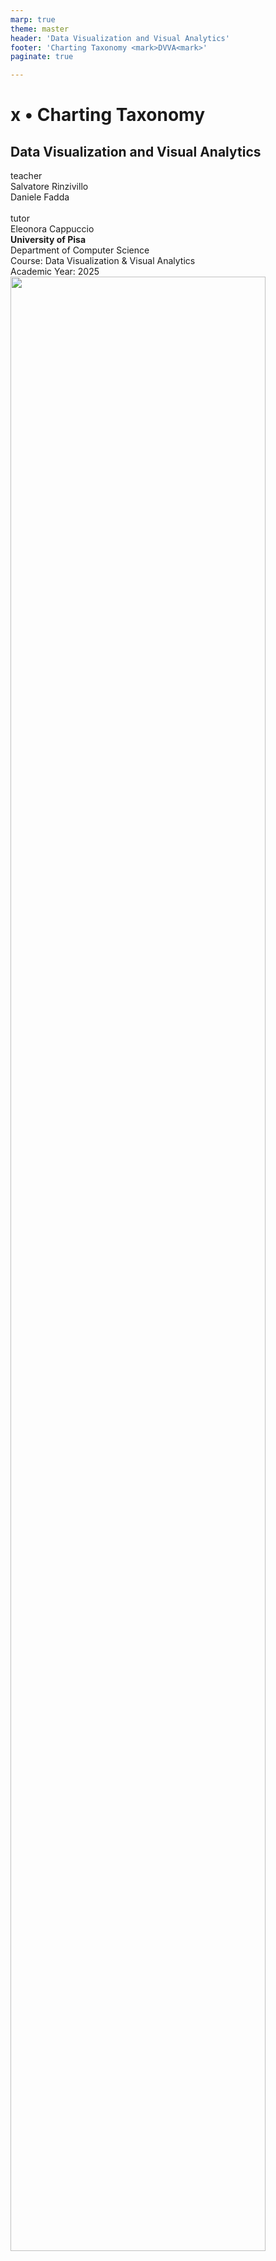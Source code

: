 ```yaml
---
marp: true
theme: master
header: 'Data Visualization and Visual Analytics'
footer: 'Charting Taxonomy <mark>DVVA<mark>'
paginate: true

---
```




<!-- _class: cover -->
<!-- _paginate: skip -->

<div>
  <h1>x •  Charting Taxonomy</h1>
  <h2>Data Visualization and Visual Analytics</h2>
  <!-- <div class="subtitle">A subtitle</div> -->

  <div class="authors">
    <div class="author-label">teacher</div>
    <div class="author-name">Salvatore Rinzivillo</div>
    <div class="author-name">Daniele Fadda</div>
    <br>
    <div class="author-label">tutor</div>
    <div class="author-name">Eleonora Cappuccio</div>
  </div>

  <div class="university">
    <strong>University of Pisa</strong><br>
    Department of Computer Science<br>
    Course: Data Visualization & Visual Analytics<br>
    Academic Year: 2025    
  </div>

</div>



<div class="cover-image">
<img src="img/va_lesson3_vision_perception_Page_02_Image_0003.jpg" alt="" style="width:90%">
</div>


<!-- This lecture covers charting taxonomy, building on our previous introduction to visual variables. We'll explore different chart types, their appropriate uses, and common pitfalls to avoid when visualizing data. -->

---

# Crash Course on Effective Charting


<div class="columns-2">
  <div>
    <img src="img/do-dont/va_lesson8_charting_taxonomy_Page_02_Image_0003.jpg" style="width: 60%">
  </div>
  <div>
    Dona M. Wong<br>
    <strong>Guide to Information Graphics</strong><br>
    The Dos and Don'ts of Presenting Data, Facts, and Figures • W. W. Norton & Company 
  </div>
</div>



<!-- These materials are drawn from Dona Wong's guide to information graphics, which provides excellent examples of good and bad visualization practices. The book focuses on best practices for effectively communicating data through charts. -->

---

# Charting Examples

![center height:450](img/do-dont/va_lesson8_charting_taxonomy_Page_03_Image_0003.jpg)

<!-- This is an example of a misleading bar chart. The problem is that it lacks a zero baseline, showing only a portion of the data (like an iceberg with most of it hidden). When the zero line is missing, it creates a visual distortion that exaggerates the differences between values. -->

---

# Charting Examples

![center height:450](img/do-dont/va_lesson8_charting_taxonomy_Page_04_Image_0003.jpg)

<!-- This is the correct version of the previous chart, starting from zero. Bar charts should always include the zero baseline because the height of each bar should be proportional to the value it represents. Otherwise, the visual representation doesn't match the actual data proportions. -->

---

# Charting Examples

![center height:450](img/do-dont/va_lesson8_charting_taxonomy_Page_05_Image_0003.jpg)

<!-- This is another problematic example - an area chart without a zero baseline. Similar to bar charts, area charts suggest the area under the curve represents the quantity, so missing the zero line creates a distorted view of the data. The slope here encodes the variation of price, but the filled area delivers another message in parallel about the total value. -->

---

# Charting Examples

![center height:450](img/do-dont/va_lesson8_charting_taxonomy_Page_06_Image_0003.jpg)

<!-- The correct version includes the full chart with a zero baseline. Alternatively, if we're primarily interested in trends rather than absolute values, a line chart without fill might be more appropriate, as it would focus on the rate of change without implying anything about the area underneath. -->

---

# Charting Examples

![center height:450](img/do-dont/va_lesson8_charting_taxonomy_Page_07_Image_0003.jpg)

<!-- Another approach would be to transform the data to show changes from an initial reference point. This makes it easier to focus on relative changes over time rather than absolute values. The zero line then represents "no change" from the reference point. -->

---

# Charting Examples

<div class="columns-2">
  <div>
    <img src="img/do-dont/va_lesson8_charting_taxonomy_Page_08_Image_0003.jpg" alt="" >
  </div>
  <div>
    <img src="img/do-dont/va_lesson8_charting_taxonomy_Page_09_Image_0003.jpg" alt="" >
  </div>
</div>



May these charts be improved? Why? How?

<!-- Pie charts encode quantitative data by angle, which humans aren't very good at decoding accurately. The 3D pie chart on the left is even worse - the perspective distorts the angles further, making it practically impossible to accurately judge the proportions. The height of the cylinder also adds no information but increases visual clutter. -->

---

# Charting Examples

<div class="columns-2">
  <div>
    <img src="img/do-dont/va_lesson8_charting_taxonomy_Page_09_Image_0003.jpg" alt="" >
  </div>
  <div>
    <img src="img/do-dont/va_lesson8_charting_taxonomy_Page_09_Image_0004.jpg" alt="" >
  </div>
</div>

<!-- Here we see a comparison between a pie chart and a bar chart showing the same data. The bar chart makes it much easier to compare values and see the distribution. For the pie chart, it's difficult to assess whether one slice is bigger than another unless the difference is substantial. The bar chart allows for more precise visual comparison. -->

---
<!-- header: "" -->

<!-- _class: chapter -->
<!-- _paginate: hide -->
# Fonts
---
<div class="columns-2">
  <div>
    <h1>Font Anatomy</h1>
    <img src="img/do-dont/va_lesson8_charting_taxonomy_Page_11_Image_0003.jpg" style="width: 60%">
  </div>
  <div>
    <img src="img/do-dont/va_lesson8_charting_taxonomy_Page_11_Image_0004.jpg" alt="">
  <hr>
  Typographic parts of a glyph: 1) x-height; **2) ascender line;** 3) apex; **4) baseline;** 5) ascender; 6) crossbar; 7) stem; **8) serif;** 9) leg; 10) bowl; 11) counter; 12) collar; 13) loop; 14) ear; 15) tie; 16) horizontal bar; 17) arm; 18) vertical bar; 19) cap height; **20) descenderline.**

  <hr>

  **Font size = (1) + (2) + (20) = (19) + (20)**
  </div>
</div>


<!-- Understanding font anatomy is important when arranging text in visualizations. Font sizes are measured from the descender line to the ascender line, not just the x-height. This affects spacing when you need to arrange text elements in your visualization. When working with visualization libraries like D3, text placement and line spacing aren't automatic like in Word or PowerPoint. -->

---


<h1>General Rules</h1>
  <div>
    <ul>
      <li>Leading sholid be 2 points larger than type size</li>
      <li>Avoid too small or condensed type faces</li>
      <li>Keep style simple: use bold or italic to emphasize a word (better not both)</li>
      <li>Avoid ALL CAPS</li>
      <li>Avoid styled fonts</li>
      <li>Avoid C***C Sans</li>
      <li>Reduce type at an angle</li>
      <li>Avoid t r a c k i n g</li>
    </ul> 
  </div>
  <br>

 **Fonts are meant to describe not to adorn**






<!-- The purpose of text in data visualization is to convey information clearly, not to decorate. Sans-serif fonts are generally more readable for legends and notation. Font styling should be minimal - use bold OR italic to emphasize, but not both. Avoid all caps, angled text, and excessive spacing between letters (tracking) as they reduce readability. -->

---

# Typography in Charts


![center height:450](img/do-dont/va_lesson8_charting_taxonomy_Page_13.jpg) 

<!-- The example on the left shows several typographic problems: using all-caps for titles, bold for axis labels, tilted text that's hard to read, and both bold and italic together. The example on the right shows cleaner typography with a normally capitalized title, clean horizontal labels, and sparing use of emphasis. -->

---

# Typography in Charts

<div class="columns-2">
<div>
  <img src="img/do-dont/type_line_chart_1.png" alt="line" style="height:80%">
</div>
<div>
  <img src="img/do-dont/type_line_chart_0.png" alt="line good" style="height: 80%">
</div>
</div>

<!-- The example on the left has decorative fonts that make the chart harder to read. The chart on the right uses simple, clean typography that doesn't distract from the data. Rotated y-axis labels should be avoided when possible - here the vertical label is aligned properly on the right. -->

---

# Typography in Charts

<div class="columns-2">
<div>

**Don't**

| **Name** | **Data** | **Data** | **Data** |
|----------|----------|----------|----------|
| **Company A** | 0.0 | **0.0** | **0.0** |
| **Company B** | 0.0 | **0.0** | **0.0** |
| **Company C** | 0.0 | **0.0** | **0.0** |
| **Company D** | 0.0 | **0.0** | **0.0** |

Many elements in bold. <br>Which part is highlighted?

</div>
<div>

**Do**

| **Name** | **Data** | **Data** | **Data** |
|----------|----------|----------|----------|
| **Company A** | 0.0 | 0.0 | **0.0** |
| **Company B** | 0.0 | 0.0 | 0.0 |
| **Company C** | 0.0 | 0.0 | **0.0** |
| **Company D** | 0.0 | 0.0 | 0.0 |

Give emphasis to relevant results

</div>
</div>


<!-- When too many elements are emphasized (like making an entire column bold), nothing stands out. Bold should be used sparingly to highlight only the most important values. Otherwise, you end up highlighting everything, which means highlighting nothing. -->

---
<!-- header: "" -->

<!-- _class: chapter -->
<!-- _paginate: hide -->

<div>
<h1>Data-Ink Ratio</h1>
<p style="color:white">Visual Display of Quantitative Data<br>
<em>Edward Tufte, 1983</em></p>
</div>



<!-- Edward Tufte introduced the concept of the data-ink ratio, which measures how much of the "ink" in a visualization is used to represent actual data versus decorative or unnecessary elements. A higher data-ink ratio generally means a more efficient visualization. -->

---

# Data-Ink Ratio
![center](img/do-dont/va_lesson8_charting_taxonomy_Page_18_Image_0003.jpg)
![center](img/do-dont/va_lesson8_charting_taxonomy_Page_17_Image_0003.jpg)

<!-- This 3D bar chart has a poor data-ink ratio. Many visual elements don't encode any data: the depth of bars, the fake shadows, and the 3D perspective. The 3D perspective also distorts the height comparison, making it harder to accurately compare values. -->

---

# Data-Ink Ratio

![center](img/do-dont/va_lesson8_charting_taxonomy_Page_18_Image_0003.jpg)
![center height:350](img/do-dont/two_barcharts.png)

<!-- This 2D bar chart has a much better data-ink ratio. It presents the same data clearly without distortion. All visual elements contribute to understanding the data. The height of each bar is clearly proportional to its value, making comparisons easy and accurate. -->

---

# Bar Charts

Represent discrete quantities 

![center height:400](img/do-dont/barcharts_discrete.png)

<!-- Bar charts are excellent for comparing discrete quantities. They leverage our ability to compare lengths accurately. The baseline should always be zero, and bars can be sorted to help identify patterns, especially when there's no inherent order to the categories. -->

---

# Bar Charts

Avoid non-functional adornation

![center height:450](img/do-dont/va_lesson8_charting_taxonomy_Page_20_Image_0003.jpg)

<!-- 3D effects on bar charts are counterproductive. They add no information while making it harder to judge the actual values. The perspective distortion makes bars of equal height appear different depending on their position, and the shadows and depth don't encode any data. -->

---

# Bar Charts: Baseline


![center height:450](img/do-dont/barcharts_baseline.png)


<!-- The left chart has a truncated axis that starts at 75 instead of 0, exaggerating the differences between bars. The right chart correctly starts at 0, showing the true proportions. Bar charts must always include zero on their scale because the entire height of the bar represents the value. -->

---

# Bar Charts: Baseline

![center height:450](img/do-dont/barchart_baseline.png)

<!-- When working with negative values in bar charts, the zero line becomes the central reference point. Bars can extend upward for positive values and downward for negative values. This correctly preserves the proportionality that is fundamental to bar charts. -->

---

# Bar Charts: Ordering

![center height:450](img/do-dont/barchart_ordering.png)

<!-- If categories have no natural order (like countries), sorting bars by value often makes the chart easier to read. This helps identify patterns, maximums, minimums, and medians. However, if there's a natural order (like timestamps), it's usually better to preserve that order.

Horizontal bar charts work well when you have many categories or long category names. They provide more space for labels and make them easier to read. Vertical bars are traditional and work well with fewer categories or when the x-axis represents time. -->

---

# Pie Charts

• Pie Charts compare relative sizes and contributions

![center height:400](img/do-dont/va_lesson8_charting_taxonomy_Page_25_Image_0003.jpg)

<!-- Pie charts show parts of a whole. They're best used when you have very few segments (ideally 2-3) and when the primary task is to see if something is above or below 50%. They become increasingly difficult to read with more segments, especially when segments are similar in size. -->

---

# Pie Charts: Ordering Slices

![center height:500](img/do-dont/va_lesson8_charting_taxonomy_Page_26_Image_0003.jpg)

<!-- When using pie charts, arrange the largest slice at the top (12 o'clock position) and the second largest to the right. This makes the most important segments easier to compare. It's easier to compare angles that are aligned with vertical or horizontal reference lines. -->

---

# Pie vs Bar Charts

![center height:400](img/do-dont/va_lesson8_charting_taxonomy_Page_34_Image_0003.jpg)

<!-- This shows the same data as a pie chart and a bar chart. The pie chart shows that two companies make up 65% of the market (parts of a whole), while the bar chart makes it easier to compare the exact values between companies. Each has different strengths depending on your visualization goal. -->

---

# Visualization Taxonomy


![center height:500](img/do-dont/va_lesson8_charting_taxonomy_Page_29_Image_0003.jpg)

---

![center height:550](img/do-dont/va_lesson8_charting_taxonomy_Page_30_Image_0003.jpg)

---

# Bars vs. Lines

Line implies trends. Do not use for categorical data

![center height:400](img/do-dont/va_lesson8_charting_taxonomy_Page_31_Image_0003.jpg)

<!-- Line charts imply continuity and trends between points, so they should only be used for continuous data where that connection is meaningful (like time series). For categorical data with no inherent order, bar charts are more appropriate. Using lines for categorical data can imply false relationships. -->

---

# Trend Over Time

![center height:400](img/do-dont/va_lesson8_charting_taxonomy_Page_32_Image_0003.jpg)

WILLIAM PLAYFAIR 1759-1823

<!-- William Playfair was a pioneer in data visualization who created some of the first line and bar charts. This historical example shows how he visualized economic data over time, combining a bar chart of quantity with a line showing price trends. -->

---

# Patterns Over Time

![center height:400](img/do-dont/va_lesson8_charting_taxonomy_Page_33_Image_0003.jpg)

Marey's diagram, 1885

<!-- Marey's train schedule diagram is an innovative way to show patterns over time. Each line represents a train journey, with the slope indicating speed (steeper = faster). Horizontal position shows time of day, while vertical position shows stations along the route. Intersecting lines show where trains pass each other. -->


---


# Charting Examples
![center height:400](img/do-dont/pie_to_improve.png)

May these charts be improved? Why? How?

---

# Pies vs Bar Charts

<div class="columns-2">
<div>

![center height:400](img/do-dont/va_lesson8_charting_taxonomy_Page_35_Image_0003.jpg)
</div>
<div>

![center height:400](img/do-dont/bar_35.png)

</div>
</div>



<!-- This complex pie chart with many thin slices is difficult to read. There are too many categories, making it hard to compare values, especially for the smaller slices. The bar chart on the right presents the same information more clearly, allowing for easier comparison across all categories. -->

---

# Pies vs Bar Charts (Improved)

<div class="columns-2">
<div>

![center height:400](img/do-dont/va_lesson8_charting_taxonomy_Page_35_Image_0003.jpg)
</div>
<div>

![center height:400](img/do-dont/bar_36.png)
</div>
</div>

<!-- The improved version sorts the bars by value, making it even easier to see patterns and identify the maximum (Monja with 8 episodes) and compare across all values. This is significantly more effective than the pie chart for this many categories. -->

---

# Pies vs Bar Charts (Improved)

<div class="columns-2">
<div>

![center height:400](img/do-dont/va_lesson8_charting_taxonomy_Page_35_Image_0003.jpg)
</div>
<div>

![center height:400](img/do-dont/bar_37.png)
</div>
</div>


---

# Showing Changes

<div class="columns-2">
<div>

![center height:400](img/do-dont/va_lesson8_charting_taxonomy_Page_38_Image_0003.jpg)

</div>
<div>

![center height:400](img/do-dont/va_lesson8_charting_taxonomy_Page_38_Image_0004.jpg)
</div>
</div>


<!-- These pie charts attempt to show changes in market share over time, but it's difficult to see the small differences between the two charts. The visualization on the right directly shows the changes, making the trends immediately obvious - Windows and Mac losing share while iOS gaining. -->

---

# Showing Changes

<div class="columns-2">
<div>

![center width:600 ](img/do-dont/va_lesson8_charting_taxonomy_Page_39_Image_0003.jpg)

</div>
<div>

![center height:400](img/do-dont/va_lesson8_charting_taxonomy_Page_39_Image_0004.jpg)
</div>
</div>

<!-- Another example of showing changes over time. The side-by-side pie charts (left) make it difficult to see the changes precisely. The stacked bar chart (right) makes the same data much clearer, showing how each category changed between 2010 and 2011. -->

---

# Density Plot

![center height:250](img/do-dont/va_lesson8_charting_taxonomy_Page_40_Image_0003.jpg)

<!-- Density plots help visualize the distribution of data. They're especially useful when you have many data points that would create overplotting in a scatter plot. The curve shows where values are concentrated, and the actual data points can be shown along the axis for reference. -->

---

# 2D Density Plots

<div class="columns-2">
<div>

![center height:400](img/do-dont/va_lesson8_charting_taxonomy_Page_41_Image_0003.jpg)

</div>
<div>

![center height:400](img/do-dont/va_lesson8_charting_taxonomy_Page_41_Image_0004.jpg)

</div>
</div>

<!-- When working with two-dimensional data, simple scatter plots (left) can become overcrowded and unclear when there are many points. A heatmap or 2D density plot (right) solves this by showing concentrations of points using color intensity, making patterns more visible. -->

---

# Box Plots

![center height:500](img/do-dont/va_lesson8_charting_taxonomy_Page_42_Image_0003.jpg)

<!-- Box plots (or box and whisker plots) compactly summarize data distributions. The box shows the interquartile range (middle 50% of data), with the median as a line inside. Whiskers typically extend to show the range, with outliers sometimes plotted as individual points. -->

---

# Scatterplot

![center height:500](img/do-dont/va_lesson8_charting_taxonomy_Page_43_Image_0003.jpg)

<!-- Scatter plots show relationships between two continuous variables. Each point represents an observation with its position determined by its values on two axes. This example humorously shows relationships between how tasty fruits are versus how difficult they are to eat. -->

---

# Cluttering, Overplotting

![center height:500](img/do-dont/va_lesson8_charting_taxonomy_Page_44_Image_0003.jpg)

<!-- When scatter plots contain too many points, they suffer from overplotting - points overlap and obscure patterns. This makes it difficult to see the true distribution of the data, especially in dense regions where many points occupy the same visual space. -->

---

# Alpha Transparency Solution

alpha=1/10 | alpha=1/100
--- | ---
![center height:400](img/do-dont/va_lesson8_charting_taxonomy_Page_45_Image_0003.jpg) | ![center height:400](img/do-dont/va_lesson8_charting_taxonomy_Page_45_Image_0004.jpg)

<!-- One solution to overplotting is to make points semi-transparent by setting an alpha value. Areas with more overlapping points appear darker, revealing density patterns. The right image uses higher transparency (alpha=1/100), making the density patterns even clearer. -->

---

# Takeaway Messages

• Charts exploit position on scale as a visual variable
• Best practice to reduce biases and misinterpretation of charts
• Appropriate chart type for specific data type and visualization task

<!-- Position on a scale is the most effective visual variable for quantitative data, which is why bar charts and line charts are so powerful. Following best practices helps ensure your visualizations accurately represent the data without introducing bias. The choice of chart type should match both your data type and your analysis goals. -->

---

<!-- _class: chapter -->
<!-- _paginate: skip -->

# A Few Examples and Case Studies

<!-- This section will explore real-world examples of data visualization in various contexts, examining both effective and problematic design choices. -->

---

# GDP Growth Example

![center height:450](img/do-dont/va_lesson8_charting_taxonomy_Page_47_Image_0003.jpg)

<!-- This misleading bar chart exaggerates a small difference (from 0.6% to 0.7% GDP growth) by using a truncated axis and unequal bar widths. The second estimate (0.7%) looks about 3 times larger than the first estimate (0.6%), creating a visual impression far stronger than the actual 0.1 percentage point increase. -->

---

# Facebook Analytics Example

![center height:450](img/do-dont/va_lesson8_charting_taxonomy_Page_48_Image_0003.jpg)

<!-- This example from Facebook Analytics uses grouped bar charts to compare demographics. The dual-color scheme effectively contrasts men vs. women across age ranges. Note that the values are presented both as percentages and as absolute numbers, giving context to the data. -->

---

![center height:450](img/do-dont/va_lesson8_charting_taxonomy_Page_49_Image_0003.jpg)

---

# Photography Industry Example

![center height:450](img/do-dont/va_lesson8_charting_taxonomy_Page_50_Image_0003.jpg)

<!-- This infographic combines multiple chart types to tell a comprehensive story about the camera industry. It uses bar charts for year-over-year comparisons, pie charts to show market composition, and percentage figures to highlight key changes. The consistent color scheme helps connect related information across different charts. -->

---

# Visual Taxonomy

![center height:400](img/do-dont/va_lesson8_charting_taxonomy_Page_51_Image_0003.jpg)

http://www.datavizcatalogue.com/

<!-- Online resources like the Data Visualization Catalogue can help you choose appropriate chart types for different visualization tasks. These resources typically organize chart types by function (comparison, distribution, relationship, etc.) and provide guidance on when each type is most effective. -->
